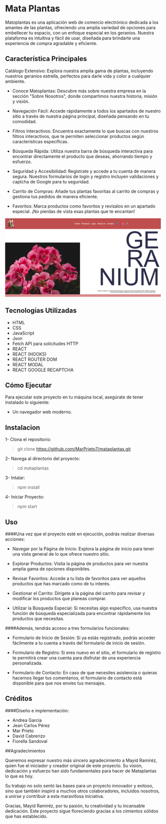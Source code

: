 # Mata Plantas
Matoplantas es una aplicación web de comercio electrónico dedicada a los amantes de las plantas, ofreciendo una amplia variedad de opciones para embellecer tu espacio, con un enfoque especial en los geranios. Nuestra plataforma es intuitiva y fácil de usar, diseñada para brindarte una experiencia de compra agradable y eficiente.

## Característica Principales

Catálogo Extensivo: Explora nuestra amplia gama de plantas, incluyendo nuestros geranios estrella, perfectos para darle vida y color a cualquier ambiente.

- Conoce Matoplantas: Descubre más sobre nuestra empresa en la sección "Sobre Nosotros", donde compartimos nuestra historia, misión y visión.

- Navegación Fácil: Accede rápidamente a todos los apartados de nuestro sitio a través de nuestra página principal, diseñada pensando en tu comodidad.

- Filtros Interactivos: Encuentra exactamente lo que buscas con nuestros filtros interactivos, que te permiten seleccionar productos según características específicas.

- Búsqueda Rápida: Utiliza nuestra barra de búsqueda interactiva para encontrar directamente el producto que deseas, ahorrando tiempo y esfuerzo.

- Seguridad y Accesibilidad: Regístrate y accede a tu cuenta de manera segura. Nuestros formularios de login y registro incluyen validaciones y captcha de Google para tu seguridad.

- Carrito de Compras: Añade tus plantas favoritas al carrito de compras y gestiona tus pedidos de manera eficiente.

- Favoritos: Marca productos como favoritos y revísalos en un apartado especial. ¡No pierdas de vista esas plantas que te encantan!

![Fondo de primera pagina](https://github.com/MarPrieto7/mataplantas/blob/jean/public/images/Vista-Principal.png?raw=true)

## Tecnologías Utilizadas 

- HTML
- CSS
- JavaScript
- Json
- Fetch API para solicitudes HTTP
- REACT 
- REACT (HOOKS)
- REACT ROUTER DOM
- REACT MODAL
- REACT GOOGLE RECAPTCHA

## Cómo Ejecutar

Para ejecutar este proyecto en tu máquina local, asegúrate de tener instalado lo siguiente:

- Un navegador web moderno.

## Instalacion

1- Clona el repositorio:

> git clone https://github.com/MarPrieto7/mataplantas.git

2- Navega al directorio del proyecto:

> cd mataplantas

3- Intalar:

> npm install

4- Iniciar Proyecto:

> npm start

## Uso

####Una vez que el proyecto esté en ejecución, podrás realizar diversas acciones:

- Navegar por la Página de Inicio: Explora la página de inicio para tener una vista general de lo que ofrece nuestro sitio.

- Explorar Productos: Visita la página de productos para ver nuestra amplia gama de opciones disponibles.

- Revisar Favoritos: Accede a tu lista de favoritos para ver aquellos productos que has marcado como de tu interés.

- Gestionar el Carrito: Dirígete a la página del carrito para revisar y modificar los productos que planeas comprar.

- Utilizar la Búsqueda Especial: Si necesitas algo específico, usa nuestra función de búsqueda especializada para encontrar rápidamente los productos que necesitas.

####Además, tendrás acceso a tres formularios funcionales:

- Formulario de Inicio de Sesión: Si ya estás registrado, podrás acceder fácilmente a tu cuenta a través del formulario de inicio de sesión.

- Formulario de Registro: Si eres nuevo en el sitio, el formulario de registro te permitirá crear una cuenta para disfrutar de una experiencia personalizada.

- Formulario de Contacto: En caso de que necesites asistencia o quieras hacernos llegar tus comentarios, el formulario de contacto está disponible para que nos envíes tus mensajes.


## Créditos

####Diseño e implementación: 

- Andrea García
- Jean Carlos Pérez
- Mar Prieto
- David Cabrerizo
- Fiorella Sandoval

##Agradecimientos

Queremos expresar nuestro más sincero agradecimiento a Mayid Ramiréz, quien fue el iniciador y creador original de este proyecto. Su visión, dedicación y esfuerzo han sido fundamentales para hacer de Mataplantas lo que es hoy.

Su trabajo no solo sentó las bases para un proyecto innovador y exitoso, sino que también inspiró a muchos otros colaboradores, incluidos nosotros, a unirse y contribuir a esta maravillosa iniciativa.

Gracias, Mayid Ramiréz, por tu pasión, tu creatividad y tu incansable dedicación. Este proyecto sigue floreciendo gracias a los cimientos sólidos que has establecido.